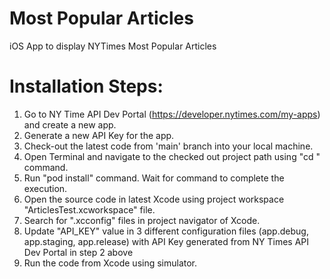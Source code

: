 # Most Popular Articles
iOS App to display NYTimes Most Popular Articles

# Installation Steps:
1. Go to NY Time API Dev Portal (https://developer.nytimes.com/my-apps) and create a new app.
2. Generate a new API Key for the app.
3. Check-out the latest code from 'main' branch into your local machine.
4. Open Terminal and navigate to the checked out project path using "cd <path of the directory>" command.
5. Run "pod install" command. Wait for command to complete the execution.
6. Open the source code in latest Xcode using project workspace "ArticlesTest.xcworkspace" file.
7. Search for ".xcconfig" files in project navigator of Xcode.
9. Update "API_KEY" value in 3 different configuration files (app.debug, app.staging, app.release) with API Key generated from NY Times API Dev Portal in step 2 above
10. Run the code from Xcode using simulator.
